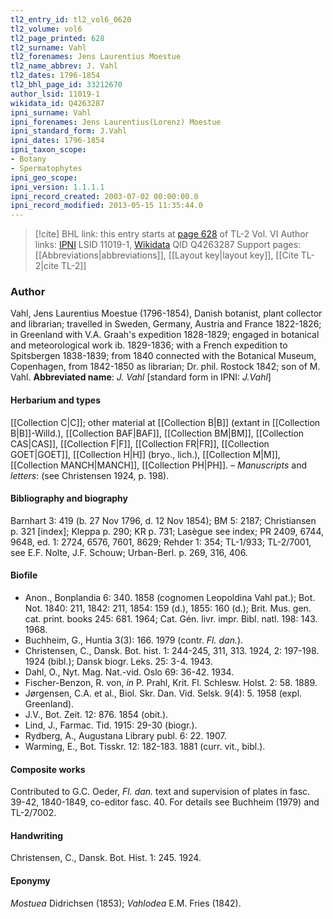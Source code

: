 ```yaml
---
tl2_entry_id: tl2_vol6_0620
tl2_volume: vol6
tl2_page_printed: 628
tl2_surname: Vahl
tl2_forenames: Jens Laurentius Moestue
tl2_name_abbrev: J. Vahl
tl2_dates: 1796-1854
tl2_bhl_page_id: 33212670
author_lsid: 11019-1
wikidata_id: Q4263287
ipni_surname: Vahl
ipni_forenames: Jens Laurentius(Lorenz) Moestue
ipni_standard_form: J.Vahl
ipni_dates: 1796-1854
ipni_taxon_scope: 
- Botany
- Spermatophytes
ipni_geo_scope: 
ipni_version: 1.1.1.1
ipni_record_created: 2003-07-02 00:00:00.0
ipni_record_modified: 2013-05-15 11:35:44.0
---
```


> [!cite] BHL link: this entry starts at [page 628](https://www.biodiversitylibrary.org/page/33212670) of TL-2 Vol. VI
> Author links: [IPNI](https://www.ipni.org/a/11019-1) LSID 11019-1, [Wikidata](https://www.wikidata.org/wiki/Q4263287) QID Q4263287
> Support pages: [[Abbreviations|abbreviations]], [[Layout key|layout key]], [[Cite TL-2|cite TL-2]]

### Author

Vahl, Jens Laurentius Moestue (1796-1854), Danish botanist, plant collector and librarian; travelled in Sweden, Germany, Austria and France 1822-1826; in Greenland with V.A. Graah's expedition 1828-1829; engaged in botanical and meteorological work ib. 1829-1836; with a French expedition to Spitsbergen 1838-1839; from 1840 connected with the Botanical Museum, Copenhagen, from 1842-1850 as librarian; Dr. phil. Rostock 1842; son of M. Vahl. 
**Abbreviated name**: *J. Vahl* \[standard form in IPNI: *J.Vahl*\]

#### Herbarium and types

[[Collection C|C]]; other material at [[Collection B|B]] (extant in [[Collection B|B]]-Willd.), [[Collection BAF|BAF]], [[Collection BM|BM]], [[Collection CAS|CAS]], [[Collection F|F]], [[Collection FR|FR]], [[Collection GOET|GOET]], [[Collection H|H]] (bryo., lich.), [[Collection M|M]], [[Collection MANCH|MANCH]], [[Collection PH|PH]]. – *Manuscripts* and *letters*: (see Christensen 1924, p. 198).

#### Bibliography and biography

Barnhart 3: 419 (b. 27 Nov 1796, d. 12 Nov 1854); BM 5: 2187; Christiansen p. 321 \[index\]; Kleppa p. 290; KR p. 731; Lasègue see index; PR 2409, 6744, 9648, ed. 1: 2724, 6576, 7601, 8629; Rehder 1: 354; TL-1/933; TL-2/7001, see E.F. Nolte, J.F. Schouw; Urban-Berl. p. 269, 316, 406.

#### Biofile

- Anon., Bonplandia 6: 340. 1858 (cognomen Leopoldina Vahl pat.); Bot. Not. 1840: 211, 1842: 211, 1854: 159 (d.), 1855: 160 (d.); Brit. Mus. gen. cat. print. books 245: 681. 1964; Cat. Gén. livr. impr. Bibl. natl. 198: 143. 1968.
- Buchheim, G., Huntia 3(3): 166. 1979 (contr. *Fl. dan.*).
- Christensen, C., Dansk. Bot. hist. 1: 244-245, 311, 313. 1924, 2: 197-198. 1924 (bibl.); Dansk biogr. Leks. 25: 3-4. 1943.
- Dahl, O., Nyt. Mag. Nat.-vid. Oslo 69: 36-42. 1934.
- Fischer-Benzon, R. von, *in* P. Prahl, Krit. Fl. Schlesw. Holst. 2: 58. 1889.
- Jørgensen, C.A. et al., Biol. Skr. Dan. Vid. Selsk. 9(4): 5. 1958 (expl. Greenland).
- J.V., Bot. Zeit. 12: 876. 1854 (obit.).
- Lind, J., Farmac. Tid. 1915: 29-30 (biogr.).
- Rydberg, A., Augustana Library publ. 6: 22. 1907.
- Warming, E., Bot. Tisskr. 12: 182-183. 1881 (curr. vit., bibl.).

#### Composite works

Contributed to G.C. Oeder, *Fl. dan.* text and supervision of plates in fasc. 39-42, 1840-1849, co-editor fasc. 40. For details see Buchheim (1979) and TL-2/7002.

#### Handwriting

Christensen, C., Dansk. Bot. Hist. 1: 245. 1924.

#### Eponymy

*Mostuea* Didrichsen (1853); *Vahlodea* E.M. Fries (1842).

